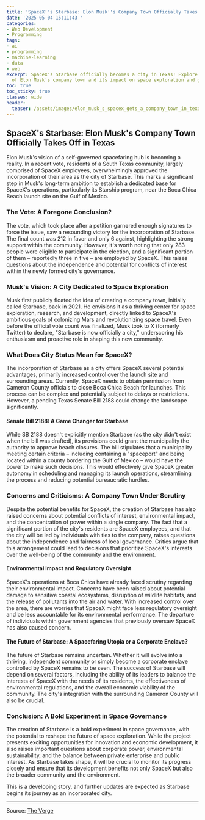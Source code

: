 ```yaml
---
title: 'SpaceX''s Starbase: Elon Musk''s Company Town Officially Takes Off in Texas'
date: '2025-05-04 15:11:43 '
categories:
- Web Development
- Programming
tags:
- ai
- programming
- machine-learning
- data
- web
excerpt: SpaceX's Starbase officially becomes a city in Texas! Explore the implications
  of Elon Musk's company town and its impact on space exploration and governance.
toc: true
toc_sticky: true
classes: wide
header:
  teaser: /assets/images/elon_musk_s_spacex_gets_a_company_town_in_texas_20250504151143.jpg
---
```


## SpaceX's Starbase: Elon Musk's Company Town Officially Takes Off in Texas

Elon Musk's vision of a self-governed spacefaring hub is becoming a reality. In a recent vote, residents of a South Texas community, largely comprised of SpaceX employees, overwhelmingly approved the incorporation of their area as the city of Starbase. This marks a significant step in Musk's long-term ambition to establish a dedicated base for SpaceX's operations, particularly its Starship program, near the Boca Chica Beach launch site on the Gulf of Mexico.

### The Vote: A Foregone Conclusion?

The vote, which took place after a petition garnered enough signatures to force the issue, saw a resounding victory for the incorporation of Starbase. The final count was 212 in favor and only 6 against, highlighting the strong support within the community. However, it's worth noting that only 283 people were eligible to participate in the election, and a significant portion of them – reportedly three in five – are employed by SpaceX. This raises questions about the independence and potential for conflicts of interest within the newly formed city's governance.

### Musk's Vision: A City Dedicated to Space Exploration

Musk first publicly floated the idea of creating a company town, initially called Starbase, back in 2021. He envisions it as a thriving center for space exploration, research, and development, directly linked to SpaceX's ambitious goals of colonizing Mars and revolutionizing space travel. Even before the official vote count was finalized, Musk took to X (formerly Twitter) to declare, "Starbase is now officially a city," underscoring his enthusiasm and proactive role in shaping this new community.

### What Does City Status Mean for SpaceX?

The incorporation of Starbase as a city offers SpaceX several potential advantages, primarily increased control over the launch site and surrounding areas. Currently, SpaceX needs to obtain permission from Cameron County officials to close Boca Chica Beach for launches. This process can be complex and potentially subject to delays or restrictions. However, a pending Texas Senate Bill 2188 could change the landscape significantly.

#### Senate Bill 2188: A Game Changer for Starbase

While SB 2188 doesn't explicitly mention Starbase (as the city didn't exist when the bill was drafted), its provisions could grant the municipality the authority to approve beach closures. The bill stipulates that a municipality meeting certain criteria – including containing a "spaceport" and being located within a county bordering the Gulf of Mexico – would have the power to make such decisions. This would effectively give SpaceX greater autonomy in scheduling and managing its launch operations, streamlining the process and reducing potential bureaucratic hurdles.

### Concerns and Criticisms: A Company Town Under Scrutiny

Despite the potential benefits for SpaceX, the creation of Starbase has also raised concerns about potential conflicts of interest, environmental impact, and the concentration of power within a single company. The fact that a significant portion of the city's residents are SpaceX employees, and that the city will be led by individuals with ties to the company, raises questions about the independence and fairness of local governance. Critics argue that this arrangement could lead to decisions that prioritize SpaceX's interests over the well-being of the community and the environment.

#### Environmental Impact and Regulatory Oversight

SpaceX's operations at Boca Chica have already faced scrutiny regarding their environmental impact. Concerns have been raised about potential damage to sensitive coastal ecosystems, disruption of wildlife habitats, and the release of pollutants into the air and water. With increased control over the area, there are worries that SpaceX might face less regulatory oversight and be less accountable for its environmental performance. The departure of individuals within government agencies that previously oversaw SpaceX has also caused concern. 

#### The Future of Starbase: A Spacefaring Utopia or a Corporate Enclave?

The future of Starbase remains uncertain. Whether it will evolve into a thriving, independent community or simply become a corporate enclave controlled by SpaceX remains to be seen. The success of Starbase will depend on several factors, including the ability of its leaders to balance the interests of SpaceX with the needs of its residents, the effectiveness of environmental regulations, and the overall economic viability of the community. The city's integration with the surrounding Cameron County will also be crucial. 

### Conclusion: A Bold Experiment in Space Governance

The creation of Starbase is a bold experiment in space governance, with the potential to reshape the future of space exploration. While the project presents exciting opportunities for innovation and economic development, it also raises important questions about corporate power, environmental sustainability, and the balance between private enterprise and public interest. As Starbase takes shape, it will be crucial to monitor its progress closely and ensure that its development benefits not only SpaceX but also the broader community and the environment.

This is a developing story, and further updates are expected as Starbase begins its journey as an incorporated city.

---

Source: [The Verge](https://www.theverge.com/news/660773/elon-musk-spacex-starbase-texas-vote)
